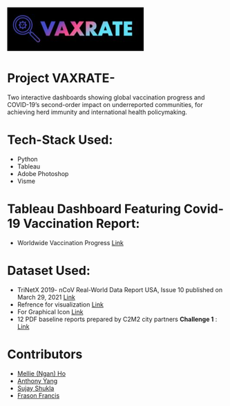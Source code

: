 # ![Image](https://github.com/frason88/Project--VAXRATE-/blob/0881553cbb81a6cd69edb993e9a60e9827116637/images/Team-Logo.JPG?raw=true)

# Project VAXRATE-
Two interactive dashboards showing global vaccination progress and COVID-19’s second-order impact on underreported communities, for achieving herd immunity and international health policymaking.

# Tech-Stack Used:
- Python
- Tableau
- Adobe Photoshop
- Visme


# Tableau Dashboard Featuring Covid-19 Vaccination Report:
- Worldwide Vaccination Progress [Link](https://public.tableau.com/app/profile/frason.francis/viz/covid-vaccine-info-prj/Dashboard)

# Dataset Used:
- TriNetX 2019- nCoV Real-World Data Report USA, Issue 10 published on March 29, 2021 [Link](https://trinetx.com/wp-content/uploads/2021/04/COVID-19-Report-USA-March-20211.pdf)
- Refrence for visualization [Link](https://www.visualcapitalist.com/) 
- For Graphical Icon [Link](https://icons8.com/) 
- 12 PDF baseline reports prepared by C2M2 city partners **Challenge 1** : [Link](https://drive.google.com/drive/folders/1YSLbY5RtliC5Tx8FhwUizggvdL_FTh3i?usp=sharing)

# Contributors ##
- [Mellie (Ngan) Ho](https://github.com/mellieho9)
- [Anthony Yang](https://github.com/anthonyyang48)
- [Sujay Shukla](https://github.com/themoguldev/)
- [Frason Francis](https://github.com/frason88)

